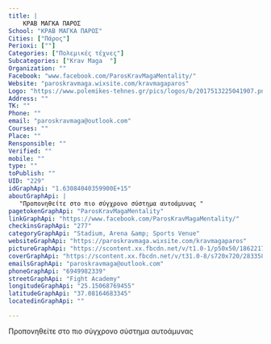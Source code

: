 ```yaml
---
title: |
    ΚΡΑΒ ΜΑΓΚΑ ΠΑΡΟΣ
School: "ΚΡΑΒ ΜΑΓΚΑ ΠΑΡΟΣ"
Cities: ["Πάρος"]
Perioxi: [""]
Categories: ["Πολεμικές τέχνες"]
Subcategories: ["Krav Maga  "]
Organization: ""
Facebook: "www.facebook.com/ParosKravMagaMentality/"
Website: "paroskravmaga.wixsite.com/kravmagaparos"
Logo: "https://www.polemikes-tehnes.gr/pics/logos/b/2017513225041907.png"
Address: ""
TK: ""
Phone: ""
email: "paroskravmaga@outlook.com"
Courses: ""
Place: ""
Rensponsible: ""
Verified: ""
mobile: ""
type: ""
toPublish: ""
UID: "229"
idGraphApi: "1.63084040359900E+15"
aboutGraphApi: | 
   "Προπονηθείτε στο πιο σύγχρονο σύστημα αυτοάμυνας "
pagetokenGraphApi: "ParosKravMagaMentality"
linkGraphApi: "https://www.facebook.com/ParosKravMagaMentality/"
checkinsGraphApi: "277"
categoryGraphApi: "Stadium, Arena &amp; Sports Venue"
websiteGraphApi: "https://paroskravmaga.wixsite.com/kravmagaparos"
pictureGraphApi: "https://scontent.xx.fbcdn.net/v/t1.0-1/p50x50/18622178_1755136934502680_4546626770095962790_n.jpg?oh=e96ece5bcd3af9cd8349f566738b16c8&amp;oe=5B49C893"
coverGraphApi: "https://scontent.xx.fbcdn.net/v/t31.0-8/s720x720/28335894_2064929746856729_8049056324678939074_o.jpg?oh=1ed3a92fa110b8a971ccb2b07e6d2102&amp;oe=5B43D320"
emailsGraphApi: "paroskravmaga@outlook.com"
phoneGraphApi: "6949982339"
streetGraphApi: "Fight Academy"
longitudeGraphApi: "25.15068769455"
latitudeGraphApi: "37.08164683345"
locatedinGraphApi: ""

---
```


Προπονηθείτε στο πιο σύγχρονο σύστημα αυτοάμυνας 

